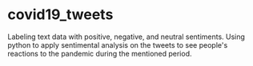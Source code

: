 # covid19_tweets
Labeling text data with positive, negative, and neutral sentiments. 
Using python to apply sentimental analysis on the tweets to see people's reactions to the pandemic during the mentioned period.
